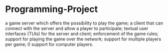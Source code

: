 # Programming-Project
a game server which offers the possibility to play the game;
a client that can connect with the server and allow a player to participate;
textual user interfaces (TUIs) for the server and client;
enforcement of the game rules;
support for playing the game over the network;
support for multiple players per game;
0 support for computer players.

